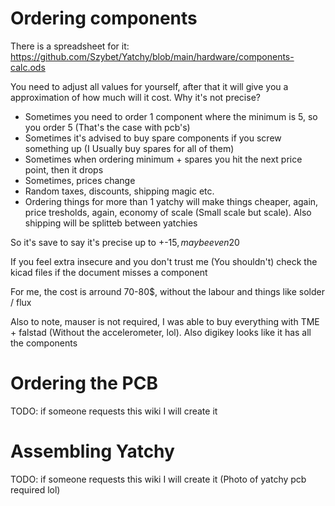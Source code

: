 # Ordering components
There is a spreadsheet for it: https://github.com/Szybet/Yatchy/blob/main/hardware/components-calc.ods

You need to adjust all values for yourself, after that it will give you a approximation of how much will it cost. Why it's not precise?
- Sometimes you need to order 1 component where the minimum is 5, so you order 5 (That's the case with pcb's)
- Sometimes it's advised to buy spare components if you screw something up (I Usually buy spares for all of them)
- Sometimes when ordering minimum + spares you hit the next price point, then it drops
- Sometimes, prices change
- Random taxes, discounts, shipping magic etc.
- Ordering things for more than 1 yatchy will make things cheaper, again, price tresholds, again, economy of scale (Small scale but scale). Also shipping will be splitteb between yatchies

So it's save to say it's precise up to +-15$, maybe even 20$

If you feel extra insecure and you don't trust me (You shouldn't) check the kicad files if the document misses a component

For me, the cost is arround 70-80$, without the labour and things like solder / flux

Also to note, mauser is not required, I was able to buy everything with TME + falstad (Without the accelerometer, lol). Also digikey looks like it has all the components

# Ordering the PCB
TODO: if someone requests this wiki I will create it

# Assembling Yatchy
TODO: if someone requests this wiki I will create it (Photo of yatchy pcb required lol)
